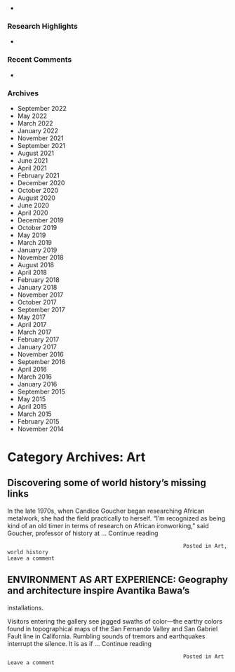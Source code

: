 -
### Research Highlights
-
### Recent Comments
-
### Archives
- September 2022
- May 2022
- March 2022
- January 2022
- November 2021
- September 2021
- August 2021
- June 2021
- April 2021
- February 2021
- December 2020
- October 2020
- August 2020
- June 2020
- April 2020
- December 2019
- October 2019
- May 2019
- March 2019
- January 2019
- November 2018
- August 2018
- April 2018
- February 2018
- January 2018
- November 2017
- October 2017
- September 2017
- May 2017
- April 2017
- March 2017
- February 2017
- January 2017
- November 2016
- September 2016
- April 2016
- March 2016
- January 2016
- September 2015
- May 2015
- April 2015
- March 2015
- February 2015
- November 2014

# Category Archives: Art

## Discovering some of world history’s missing links

In the late 1970s, when Candice Goucher began researching African metalwork, she
had the field practically to herself. “I’m recognized as being kind of an old
timer in terms of research on African ironworking,” said Goucher, professor of
history at … Continue reading

															Posted in Art, world history										 												Leave a comment

## ENVIRONMENT AS ART EXPERIENCE: Geography and architecture inspire Avantika Bawa’s
installations.

Visitors entering the gallery see jagged swaths of color—the earthy colors found
in topographical maps of the San Fernando Valley and San Gabriel Fault line in California.
Rumbling sounds of tremors and earthquakes interrupt the silence. It is as if …
Continue reading

															Posted in Art										 												Leave a comment

